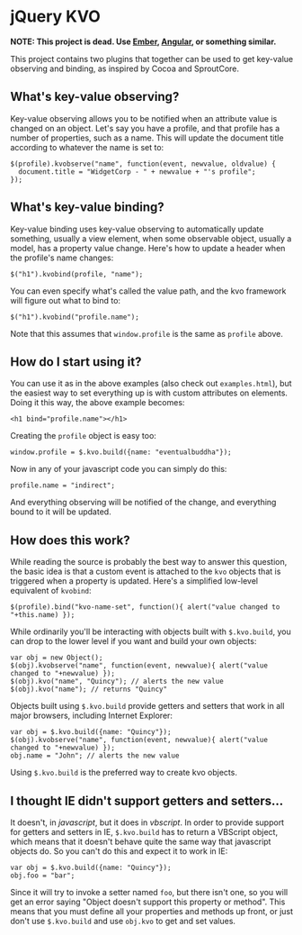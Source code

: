 jQuery KVO
==========

**NOTE: This project is dead. Use [Ember](http://emberjs.com/), [Angular](http://angularjs.org/), or something similar.**

This project contains two plugins that together can be used to get key-value observing and binding, as inspired by Cocoa and SproutCore.

What's key-value observing?
---------------------------

Key-value observing allows you to be notified when an attribute value is changed on an object. Let's say you have a profile, and that profile has a number of properties, such as a name. This will update the document title according to whatever the name is set to:

    $(profile).kvobserve("name", function(event, newvalue, oldvalue) {
      document.title = "WidgetCorp - " + newvalue + "'s profile";
    });

What's key-value binding?
-------------------------

Key-value binding uses key-value observing to automatically update something, usually a view element, when some observable object, usually a model, has a property value change. Here's how to update a header when the profile's name changes:

    $("h1").kvobind(profile, "name");

You can even specify what's called the value path, and the kvo framework will figure out what to bind to:

    $("h1").kvobind("profile.name");

Note that this assumes that `window.profile` is the same as `profile` above.

How do I start using it?
------------------------

You can use it as in the above examples (also check out `examples.html`), but the easiest way to set everything up is with custom attributes on elements. Doing it this way, the above example becomes:

    <h1 bind="profile.name"></h1>

Creating the `profile` object is easy too:

    window.profile = $.kvo.build({name: "eventualbuddha"});

Now in any of your javascript code you can simply do this:

    profile.name = "indirect";

And everything observing will be notified of the change, and everything bound to it will be updated.

How does this work?
-------------------

While reading the source is probably the best way to answer this question, the basic idea is that a custom event is attached to the `kvo` objects that is triggered when a property is updated. Here's a simplified low-level equivalent of `kvobind`:

    $(profile).bind("kvo-name-set", function(){ alert("value changed to "+this.name) });

While ordinarily you'll be interacting with objects built with `$.kvo.build`, you can drop to the lower level if you want and build your own objects:

    var obj = new Object();
    $(obj).kvobserve("name", function(event, newvalue){ alert("value changed to "+newvalue) });
    $(obj).kvo("name", "Quincy"); // alerts the new value
    $(obj).kvo("name"); // returns "Quincy"

Objects built using `$.kvo.build` provide getters and setters that work in all major browsers, including Internet Explorer:

    var obj = $.kvo.build({name: "Quincy"});
    $(obj).kvobserve("name", function(event, newvalue){ alert("value changed to "+newvalue) });
    obj.name = "John"; // alerts the new value

Using `$.kvo.build` is the preferred way to create kvo objects.

I thought IE didn't support getters and setters...
--------------------------------------------------

It doesn't, in *javascript*, but it does in *vbscript*. In order to provide support for getters and setters in IE, `$.kvo.build` has to return a VBScript object, which means that it doesn't behave quite the same way that javascript objects do. So you can't do this and expect it to work in IE:

    var obj = $.kvo.build({name: "Quincy"});
    obj.foo = "bar";

Since it will try to invoke a setter named `foo`, but there isn't one, so you will get an error saying "Object doesn't support this property or method". This means that you must define all your properties and methods up front, or just don't use `$.kvo.build` and use `obj.kvo` to get and set values.
